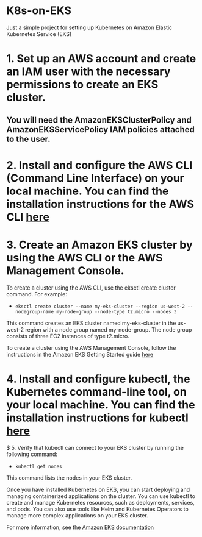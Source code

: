 # K8s-on-EKS

Just a simple project for setting up Kubernetes on Amazon Elastic Kubernetes Service (EKS)


# 1. Set up an AWS account and create an IAM user with the necessary permissions to create an EKS cluster. 
## You will need the AmazonEKSClusterPolicy and AmazonEKSServicePolicy IAM policies attached to the user.

# 2. Install and configure the AWS CLI (Command Line Interface) on your local machine. You can find the installation instructions for the AWS CLI [here](https://aws.amazon.com/pt/cli/)

# 3. Create an Amazon EKS cluster by using the AWS CLI or the AWS Management Console.

To create a cluster using the AWS CLI, use the eksctl create cluster command. For example:

- `eksctl create cluster --name my-eks-cluster --region us-west-2 --nodegroup-name my-node-group --node-type t2.micro --nodes 3`

This command creates an EKS cluster named my-eks-cluster in the us-west-2 region with a node group named my-node-group. 
The node group consists of three EC2 instances of type t2.micro.

To create a cluster using the AWS Management Console, follow the instructions in the Amazon EKS Getting Started guide [here](https://docs.aws.amazon.com/eks/latest/userguide/getting-started.html)

# 4. Install and configure kubectl, the Kubernetes command-line tool, on your local machine. You can find the installation instructions for kubectl [here](https://kubernetes.io/docs/tasks/tools/)

$ 5. Verify that kubectl can connect to your EKS cluster by running the following command:

- `kubectl get nodes`

This command lists the nodes in your EKS cluster.

Once you have installed Kubernetes on EKS, you can start deploying and managing containerized applications on the cluster. You can use kubectl to create and manage Kubernetes resources, such as deployments, services, and pods. You can also use tools like Helm and Kubernetes Operators to manage more complex applications on your EKS cluster.

For more information, see the [Amazon EKS documentation](https://aws.amazon.com/pt/eks/)
